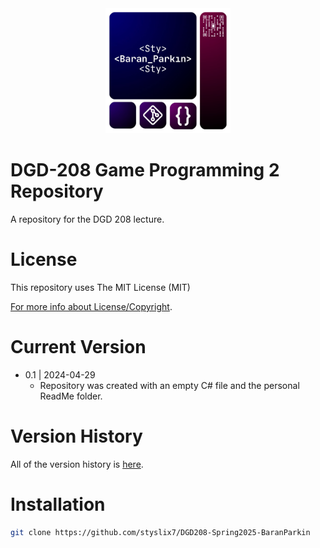 <div align="center">

  <img src="StyLogo.png" alt="logo" width="200" height="auto" />

</div>

# DGD-208 Game Programming 2 Repository

A repository for the DGD 208 lecture.

# License

This repository uses The MIT License (MIT)

[For more info about License/Copyright](https://github.com/styslix7/DGD208-Spring2025-BaranParkin/blob/main/ReadMe/License.md).

# Current Version

* 0.1 | 2024-04-29
    * Repository was created with an empty C# file and the personal ReadMe folder.

# Version History

All of the version history is [here](https://github.com/styslix7/DGD208-Spring2025-BaranParkin/blob/main/ReadMe/VersionLog.md).

# Installation

```bash
git clone https://github.com/styslix7/DGD208-Spring2025-BaranParkin
